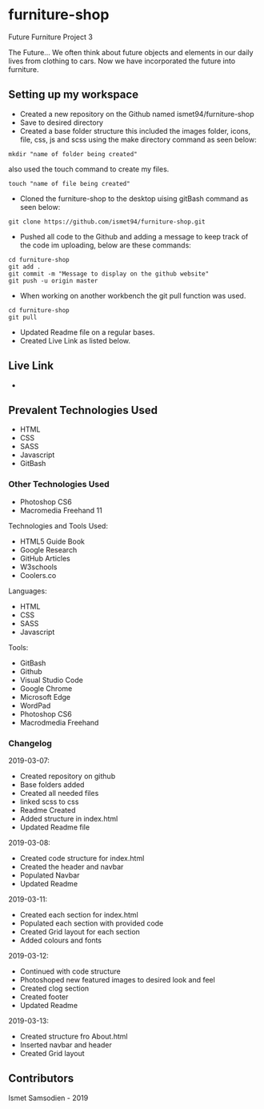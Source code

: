 # furniture-shop
Future Furniture Project 3

The Future... We often think about future objects and elements in our daily lives from clothing to cars. Now we have incorporated the future into furniture. 

## Setting up my workspace

- Created a new repository on the Github named ismet94/furniture-shop
- Save to desired directory
- Created a base folder structure this included the images folder, icons, file, css, js and scss using the make directory command as seen below:
```
mkdir "name of folder being created"
```
also used the touch command to create my files.
```
touch "name of file being created"
```
- Cloned the furniture-shop to the desktop uising gitBash command as seen below:
```
git clone https://github.com/ismet94/furniture-shop.git

```
- Pushed all code to the Github and adding a message to keep track of the code im uploading, below are these commands:
```
cd furniture-shop
git add .
git commit -m "Message to display on the github website"
git push -u origin master

```
- When working on another workbench the git pull function was used.
```
cd furniture-shop
git pull

```
- Updated Readme file on a regular bases.
- Created Live Link as listed below.


## Live Link

- 

## Prevalent Technologies Used

- HTML
- CSS
- SASS
- Javascript
- GitBash

### Other Technologies Used

- Photoshop CS6
- Macromedia Freehand 11
 

Technologies and Tools Used:

- HTML5 Guide Book
- Google Research
- GitHub Articles
- W3schools
- Coolers.co

Languages:

- HTML
- CSS
- SASS
- Javascript


Tools:

- GitBash
- Github
- Visual Studio Code
- Google Chrome
- Microsoft Edge
- WordPad
- Photoshop CS6
- Macrodmedia Freehand

### Changelog

2019-03-07:
- Created repository on github
- Base folders added
- Created all needed files
- linked scss to css
- Readme Created 
- Added structure in index.html
- Updated Readme file

2019-03-08:
- Created code structure for index.html
- Created the header and navbar
- Populated Navbar
- Updated Readme

2019-03-11:
- Created each section for index.html
- Populated each section with provided code
- Created Grid layout for each section
- Added colours and fonts

2019-03-12:
- Continued with code structure
- Photoshoped new featured images to desired look and feel
- Created clog section
- Created footer
- Updated Readme

2019-03-13:
- Created structure fro About.html
- Inserted navbar and header
- Created Grid layout 

## Contributors

Ismet Samsodien - 2019






